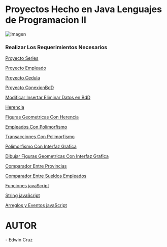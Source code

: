 # 
<h1> Proyectos Hecho en Java Lenguajes de Programacion II</h1>

![Imagen](https://www.universidades.com.ec/logos/original/logo-instituto-tecnologico-superior-quito.png)

<h3>Realizar Los Requerimientos Necesarios</h3>

[Proyecto Series](https://github.com/ecruzq1/Series/tree/master/src/serie)

[Proyecto Empleado](https://github.com/ecruzq1/Empleado/tree/master/src)

[Proyecto Cedula](https://github.com/ecruzq1/Verificador-Cedula/blob/master/src/cedula/Cedula.java)

[Proyecto ConexionBdD](https://github.com/ecruzq1/Conexionbdd/tree/master/src)

[Modificar Insertar Eliminar Datos en BdD](https://github.com/Fundamento-programacion-ll/Proyectos/tree/master/Insertar%2CModificarBDD/src)

[Herencia](https://github.com/Fundamento-programacion-ll/FP2EDWIN-CRUZ/tree/master/Herencia/src/herencia)

[Figuras Geometricas Con Herencia](https://github.com/Fundamento-programacion-ll/FP2EDWIN-CRUZ/tree/master/figurasGeometricas/src/figurasgeometricas)

[Empleados Con Polimorfismo](https://github.com/Fundamento-programacion-ll/FP2EDWIN-CRUZ/tree/master/Polimorfismo/src/polimorfismo)

[Transacciones Con Polimorfismo](https://github.com/Fundamento-programacion-ll/FP2EDWIN-CRUZ/tree/master/Deber_Polimorfismo/src)

[Polimorfismo Con Interfaz Grafica](https://github.com/Fundamento-programacion-ll/FP2EDWIN-CRUZ/tree/master/Deber_Polimorfismo_Interfaz_Grafica/src)

[Dibujar Figuras Geometricas Con Interfaz Grafica](https://github.com/Fundamento-programacion-ll/FP2EDWIN-CRUZ/tree/master/Interfaz_Grafica/src/interfaz_grafica)

[Comparador Entre Provincias](https://github.com/Fundamento-programacion-ll/FP2EDWIN-CRUZ/tree/master/Comparadores/src/comparadores)

[Comparador Entre Sueldos Empleados](https://github.com/Fundamento-programacion-ll/FP2EDWIN-CRUZ/tree/master/Empleado1/src/empleado1)


[Funciones javaScript](https://github.com/Fundamento-programacion-ll/FP2EDWIN-CRUZ/tree/master/Funciones%20javaScript)


[String javaScript](https://github.com/Fundamento-programacion-ll/FP2EDWIN-CRUZ/tree/master/String%20javaScript)

[Arreglos y Eventos javaScript](https://github.com/Fundamento-programacion-ll/FP2EDWIN-CRUZ/tree/master/Arreglos%20y%20Eventos%20javaScript)

<h1>AUTOR</h1>
- Edwin Cruz
